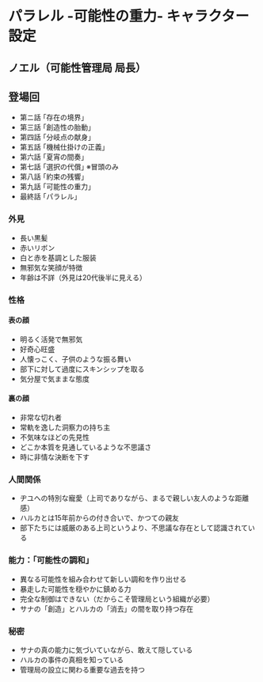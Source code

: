 # パラレル -可能性の重力- キャラクター設定

## ノエル（可能性管理局 局長）
## 登場回
- 第ニ話 ｢存在の境界｣
- 第三話 ｢創造性の胎動｣
- 第四話 ｢分岐点の献身｣
- 第五話 ｢機械仕掛けの正義｣
- 第六話 ｢夏宵の間奏｣
- 第七話 ｢選択の代償｣ ※冒頭のみ
- 第八話 ｢約束の残響｣
- 第九話 ｢可能性の重力｣
- 最終話 ｢パラレル｣

### 外見
- 長い黒髪
- 赤いリボン
- 白と赤を基調とした服装
- 無邪気な笑顔が特徴
- 年齢は不詳（外見は20代後半に見える）

### 性格
#### 表の顔
- 明るく活発で無邪気
- 好奇心旺盛
- 人懐っこく、子供のような振る舞い
- 部下に対して過度にスキンシップを取る
- 気分屋で気ままな態度

#### 裏の顔
- 非常な切れ者
- 常軌を逸した洞察力の持ち主
- 不気味なほどの先見性
- どこか本質を見通しているような不思議さ
- 時に非情な決断を下す

### 人間関係
- ヂユへの特別な寵愛（上司でありながら、まるで親しい友人のような距離感）
- ハルカとは15年前からの付き合いで、かつての親友
- 部下たちには威厳のある上司というより、不思議な存在として認識されている

### 能力：「可能性の調和」
- 異なる可能性を組み合わせて新しい調和を作り出せる
- 暴走した可能性を穏やかに鎮める力
- 完全な制御はできない（だからこそ管理局という組織が必要）
- サナの「創造」とハルカの「消去」の間を取り持つ存在

### 秘密
- サナの真の能力に気づいていながら、敢えて隠している
- ハルカの事件の真相を知っている
- 管理局の設立に関わる重要な過去を持つ
